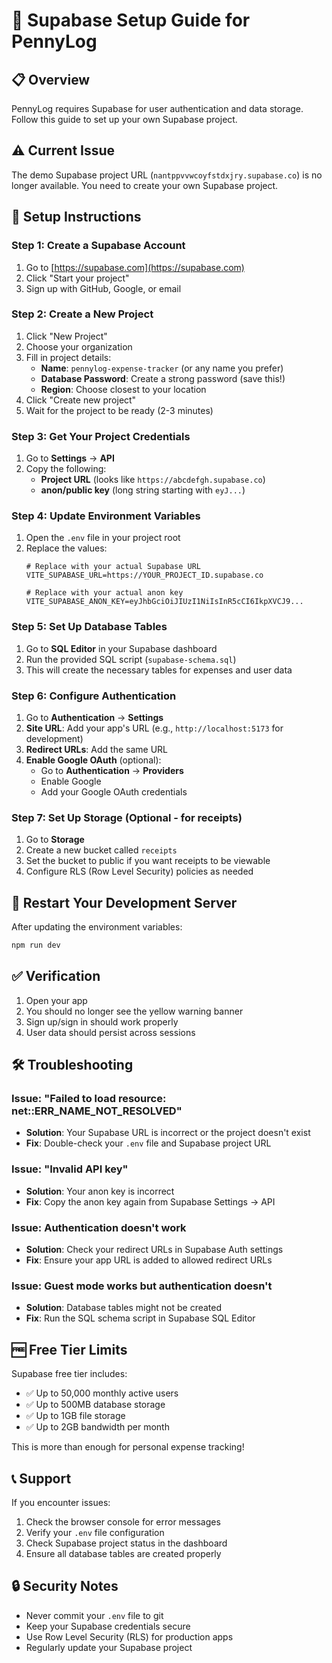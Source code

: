 # 🚀 Supabase Setup Guide for PennyLog

## 📋 Overview
PennyLog requires Supabase for user authentication and data storage. Follow this guide to set up your own Supabase project.

## ⚠️ Current Issue
The demo Supabase project URL (`nantppvvwcoyfstdxjry.supabase.co`) is no longer available. You need to create your own Supabase project.

## 🔧 Setup Instructions

### Step 1: Create a Supabase Account
1. Go to [https://supabase.com](https://supabase.com)
2. Click "Start your project" 
3. Sign up with GitHub, Google, or email

### Step 2: Create a New Project
1. Click "New Project"
2. Choose your organization
3. Fill in project details:
   - **Name**: `pennylog-expense-tracker` (or any name you prefer)
   - **Database Password**: Create a strong password (save this!)
   - **Region**: Choose closest to your location
4. Click "Create new project"
5. Wait for the project to be ready (2-3 minutes)

### Step 3: Get Your Project Credentials
1. Go to **Settings** → **API**
2. Copy the following:
   - **Project URL** (looks like `https://abcdefgh.supabase.co`)
   - **anon/public key** (long string starting with `eyJ...`)

### Step 4: Update Environment Variables
1. Open the `.env` file in your project root
2. Replace the values:
   ```env
   # Replace with your actual Supabase URL
   VITE_SUPABASE_URL=https://YOUR_PROJECT_ID.supabase.co
   
   # Replace with your actual anon key
   VITE_SUPABASE_ANON_KEY=eyJhbGciOiJIUzI1NiIsInR5cCI6IkpXVCJ9...
   ```

### Step 5: Set Up Database Tables
1. Go to **SQL Editor** in your Supabase dashboard
2. Run the provided SQL script (`supabase-schema.sql`)
3. This will create the necessary tables for expenses and user data

### Step 6: Configure Authentication
1. Go to **Authentication** → **Settings**
2. **Site URL**: Add your app's URL (e.g., `http://localhost:5173` for development)
3. **Redirect URLs**: Add the same URL
4. **Enable Google OAuth** (optional):
   - Go to **Authentication** → **Providers**
   - Enable Google
   - Add your Google OAuth credentials

### Step 7: Set Up Storage (Optional - for receipts)
1. Go to **Storage**
2. Create a new bucket called `receipts`
3. Set the bucket to public if you want receipts to be viewable
4. Configure RLS (Row Level Security) policies as needed

## 🔄 Restart Your Development Server
After updating the environment variables:
```bash
npm run dev
```

## ✅ Verification
1. Open your app
2. You should no longer see the yellow warning banner
3. Sign up/sign in should work properly
4. User data should persist across sessions

## 🛠️ Troubleshooting

### Issue: "Failed to load resource: net::ERR_NAME_NOT_RESOLVED"
- **Solution**: Your Supabase URL is incorrect or the project doesn't exist
- **Fix**: Double-check your `.env` file and Supabase project URL

### Issue: "Invalid API key"
- **Solution**: Your anon key is incorrect
- **Fix**: Copy the anon key again from Supabase Settings → API

### Issue: Authentication doesn't work
- **Solution**: Check your redirect URLs in Supabase Auth settings
- **Fix**: Ensure your app URL is added to allowed redirect URLs

### Issue: Guest mode works but authentication doesn't
- **Solution**: Database tables might not be created
- **Fix**: Run the SQL schema script in Supabase SQL Editor

## 🆓 Free Tier Limits
Supabase free tier includes:
- ✅ Up to 50,000 monthly active users
- ✅ Up to 500MB database storage
- ✅ Up to 1GB file storage
- ✅ Up to 2GB bandwidth per month

This is more than enough for personal expense tracking!

## 📞 Support
If you encounter issues:
1. Check the browser console for error messages
2. Verify your `.env` file configuration
3. Check Supabase project status in the dashboard
4. Ensure all database tables are created properly

## 🔒 Security Notes
- Never commit your `.env` file to git
- Keep your Supabase credentials secure
- Use Row Level Security (RLS) for production apps
- Regularly update your Supabase project
